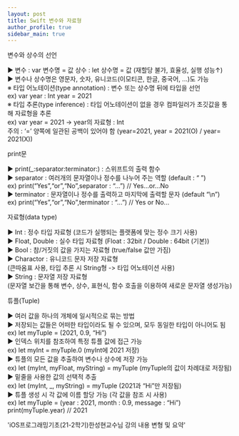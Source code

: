 ```yaml
---
layout: post
title: Swift 변수와 자료형
author_profile: true
sidebar_main: true
---
```

변수와 상수의 선언

▶ 변수 : var 변수명 = 값   상수 : let 상수명 = 값 (재할당 불가, 효율성, 실행 성능↑)  
▶ 변수나 상수명은 영문자, 숫자, 유니코드(이모티콘, 한글, 중국어, ...)도 가능  
※ 타입 어노테이션(type annotation) : 변수 또는 상수명 뒤에 타입을 선언   
ex) var year : Int  year = 2021  
※ 타입 추론(type inference) : 타입 어노테이션이 없을 경우 컴파일러가 초깃값을 통해 자료형을 추론   
ex) var year = 2021 -> year의 자료형 : Int  
주의 : ‘=’ 양쪽에 일관된 공백이 있어야 함 (year=2021, year = 2021(O) / year= 2021(X))  

print문

▶ print(_:separator:terminator:) : 스위프트의 출력 함수  
▶ separator : 여러개의 문자열이나 정수를 나누어 주는 역할 (default : “ ”)  
ex) print(“Yes”,“or”,“No”,separator : “...”) // Yes...or...No  
▶ terminator : 문자열이나 정수를 출력하고 마지막에 출력할 문자 (default “\n”)  
ex) print(“Yes”,“or”,“No”,terminator : “...”) // Yes or No...  

자료형(data type)

▶ Int : 정수 타입 자료형 (코드가 실행되는 플랫폼에 맞는 정수 크기 사용)  
▶ Float, Double : 실수 타입 자료형 (Float : 32bit / Double : 64bit (기본))  
▶ Bool : 참/거짓의 값을 가지는 자료형 (true/false 값만 가짐)  
▶ Charactor : 유니코드 문자 저장 자료형   
 (큰따옴표 사용, 타입 추론 시 String형 -> 타입 어노테이션 사용)  
▶ String : 문자열 저장 자료형   
 (문자열 보간을 통해 변수, 상수, 표현식, 함수 호출을 이용하여 새로운 문자열 생성가능)  

튜플(Tuple)  

▶ 여러 값을 하나의 개체에 일시적으로 묶는 방법  
▶ 저장되는 값들은 어떠한 타입이라도 될 수 있으며, 모두 동일한 타입이 아니어도 됨  
ex) let myTuple = (2021, 0.9, “Hi”)  
▶ 인덱스 위치를 참조하여 특정 튜플 값에 접근 가능  
ex) let myInt = myTuple.0 (myInt에 2021 저장)  
▶ 튜플의 모든 값을 추출하여 변수나 상수에 저장 가능  
ex) let (myInt, myFloat, myString) = myTuple (myTuple의 값이 차례대로 저장됨)  
▶ 밑줄을 사용한 값의 선택적 추출  
ex) let (myInt, _, myString) = myTuple (2021과 “Hi”만 저장됨)  
▶ 튜플 생성 시 각 값에 이름 할당 가능 (각 값을 참조 시 사용)  
ex) let myTuple = (year : 2021, month : 0.9, message : “Hi”)  
    print(myTuple.year) // 2021  

'iOS프로그래밍기초(21-2학기)한성현교수님 강의 내용 변형 및 요약'